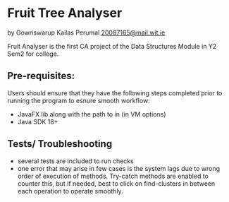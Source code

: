 # Fruit Tree Analyser
   by Gowriswarup Kailas Perumal
        20087165@mail.wit.ie 

Fruit Analyser is the first CA project of the Data Structures Module in Y2 Sem2 for college.

## Pre-requisites:

   Users should ensure that they have the following steps completed prior to running the program to esnure smooth workflow:

- JavaFX lib along with the path to in (in VM options)
- Java SDK 18+

## Tests/ Troubleshooting

- several tests are included to run checks
- one error that may arise in few cases is the system lags due to wrong order of execution of methods. Try-catch methods are enabled to
  counter this, but if needed, best to click on find-clusters in between each operation to operate smoothly.
